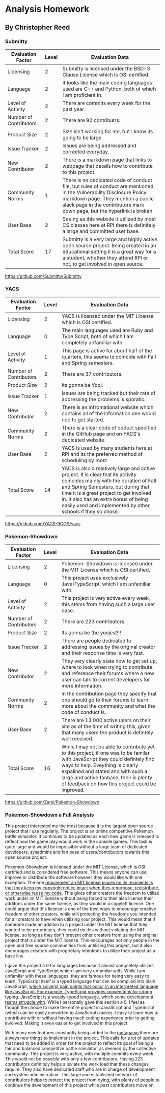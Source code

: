# Analysis Homework
## By Christopher Reed

### Submitty

| Evaluation Factor      | Level | Evaluation Data                                                                                     |
|------------------------|-------|-----------------------------------------------------------------------------------------------------|
| Licensing              | 2 | Submitty is licensed under the BSD-3 Clause License which is OSI certified. |
| Language               | 2 | It looks like the main coding languages used are C++ and Python, both of which I am proficient in. |
| Level of Activity      | 2 | There are commits every week for the past year. |
| Number of Contributors | 2 | There are 92 contributrs. |
| Product Size           | 2 | Size isn't working for me, but I know its going to be large |
| Issue Tracker          | 2 | Issues are being addressed and corrected everyday. |
| New Contributor        | 2 | There is a markdown page that links to webpage that details how to contribute to this project. |
| Community Norms        | 1 | There is no dedicated code of conduct file, but rules of conduct are mentioned in the Vulnerability Disclosure Policy markdown page.  They mention a public slack page in the contributors mark down page, but the hyperlink is broken. |
| User Base              | 2 | Seeing as this website it utilized by most CS classes here at RPI there is definitely a large and committed user base. |
| Total Score            | 17 | Submitty is a very large and highly active open source project.  Being created in an educational setting it is a great way for a a student, whether they attend RPI or not, to get involved in open source. |

https://github.com/Submitty/Submitty

### YACS

| Evaluation Factor      | Level | Evaluation Data                                                                                     |
|------------------------|-------|-----------------------------------------------------------------------------------------------------|
| Licensing              | 2 | YACS is licensed under the MIT License which is OSI certified. |
| Language               | 0 | The main languages used are Ruby and Type Script, both of which I am completely unfamiliar with. 
| Level of Activity      | 1 | This page is active for about half of the quarters, this seems to coincide with Fall and Spring semesters. |
| Number of Contributors | 2 | There are 37 contributors. |
| Product Size           | 2 | Its gonna be Yooj. |
| Issue Tracker          | 1 | Issues are being tracked but their rate of addressing the problems is sporatic. |
| New Contributor        | 2 | There is an infromational website which contains all of the information one would ned to get started. |
| Community Norms        | 2 | There is a clear code of coduct specified in the GitHub page and on YACS's dedicated website. |
| User Base              | 2 | YACS is used by many students here at RPi and its the preferred method of scheduling by most. |
| Total Score            | 14 | YACS is also a relatively large and active project.  It is clear that its activity coincides mainly with the duration of Fall and Spring Semesters, but during that time it is a great project to get involved in.  It also has an extra bonus of being easily used and implemented by other schools if they so chose. |

https://github.com/YACS-RCOS/yacs

### Pokemon-Showdown

| Evaluation Factor      | Level | Evaluation Data                                                                                     |
|------------------------|-------|-----------------------------------------------------------------------------------------------------|
| Licensing              | 2 | Pokemon-Showdown is licensed under the MIT License which is OSI certified. |
| Language               | 0 | This project uses exclusively Java/TypeScript, which I am unfamiliar with. |
| Level of Activity      | 2 | This project is very active every week, this stems from having such a large user base.  |
| Number of Contributors | 2 | There are 223 contributors. |
| Product Size           | 2 | Its gonna be the yoojest!!! |
| Issue Tracker          | 2 | There are people dedicated to addressing issues by the original creator and their response time is very fast. |
| New Contributor        | 2 | They very clearly state how to get set up, where to look when trying to contribute, and reference their forums where a new user can talk to current developers for more information. |
| Community Norms        | 2 | In the contribution page they specify that one should go to their forums to learn more about the community and what the code of conduct is. |
| User Base              | 2 | There are 13,000 active users on their site as of the time of writing this, given that many users the product is defintely well received. |
| Total Score            | 16 | While I may not be able to contribute yet to this project, if one was to be familar with JavaScript they could defintely find ways to help.  Eveything is clearly expalined and stated and with such a large and active fanbase, their is plenty of feedback on how this project could be improved. |

https://github.com/Zarel/Pokemon-Showdown

### Pokemon-Showdown a Full Analysis

This project interested me the most because it is the largest open source project that I use regularly.  The project is an online competitive Pokemon battle simulator.  It continues to be updated as each new game is released to reflect how the game play would work in the console games.  This task is quite large and would be impossible without a large team of dedicated developers, sysadmins and fan base of users/contributors towards this open source project.  
  
Pokemon-Showdown is licensed under the MIT License, which is OSI certified and is considered free software.  This means anyone can use, improve or distribute the software however they would like with one exception.  The one [requirement an MIT license places on its recipients is that they keep my copyright notice intact when they repurpose, redistribute, or otherwise reuse my code](https://ttmm.io/tech/why-the-mit-license/). This gives other creators the freedom to utilize work under an MIT license without being forced to then also license their additons under the same license, as they would in a copyleft license.  One could argue that this license is one of the best ways to encourage creative freedom of other creators, while still protecting the freedoms you intended for all creators to have when utilizing your project.  This would mean that if someone made an additon to a project under the MIT license that they wanted to be proprietary, they could do this without violating the MIT license, so long as they don't prevent other creators from using the original project that is under the MIT license.  This encourages not only people in the open and free source communities from untilizing this project, but it also encourages creators with proprietary intentions to utilize their project as a base line.  
  
I gave this project a 0 for languages because it almost completely utilizes JavaScript and TypeScript which I am very unfamilar with. While I am unfamilar with these languages, they are famous for being very easy to learn.  TypeScript itself is a typed language that can be compiled into plain JavaScript, [which solve(s) pain points that occur in an interpreted language like JavaScript. For example, TypeScript provides conventions for strong typing. JavaScript is a weakly-typed language, which some development teams struggle with](https://blog.author.io/the-many-flavors-of-javascript-ba4a076ada29). While I personally gave this section a 0, I feel as though the choice to make the entire project in JavaScript and TypeScript (which can be easily converted to JavaScript) makes it easy to learn how to contribute with or without having much coding experience prior to getting involved.  Making it even easier to get involved in this project.  

With many new features constantly being added to the [metagame](https://www.grammarly.com/blog/meta-meaning/) there are always new things to implement in the project.  This calls for a lot of updates that need to be added in order for the project to reflect its goal of being a fair and balanced competitve battle simulator, as deemed by the collective community.  This project is very active, with multiple commits every week.  This would not be possible with only a few contributors.  Having 223 contributors definitely helps alleviate the work load that these changes require.  They also have dedicated staff who are in charge of development and system administration. This large and established network of contributors helps to protect the project from dying, with plenty of people to continue the development of this project while past contributors move on.  
    

    
    
